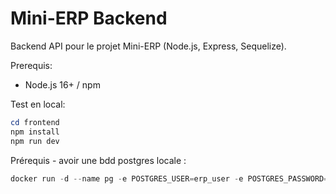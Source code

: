 # Mini-ERP Backend

Backend API pour le projet Mini-ERP (Node.js, Express, Sequelize).

Prerequis:
- Node.js 16+ / npm

Test en local:

```powershell
cd frontend
npm install
npm run dev
```

Prérequis - avoir une bdd postgres locale :

```powershell
docker run -d --name pg -e POSTGRES_USER=erp_user -e POSTGRES_PASSWORD=erp_pass -e POSTGRES_DB=erp_db -p 5432:5432 postgres
```
